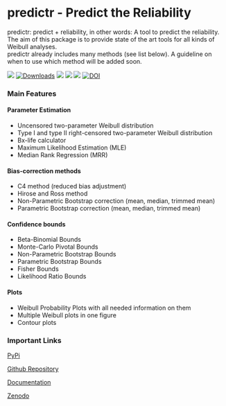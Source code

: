 # predictr - Predict the Reliability

predictr: predict + reliability, in other words: A tool to predict the reliability.<br>
The aim of this package is to provide state of the art tools for all kinds of Weibull analyses. <br>
predictr already includes many methods (see list below). A guideline on when to use which method will be added soon.

![](https://img.shields.io/pypi/v/predictr?color=blue&style=flat&label=pypi)
[![Downloads](https://pepy.tech/badge/predictr)](https://pepy.tech/project/predictr)
![](https://img.shields.io/pypi/pyversions/predictr)
![](https://img.shields.io/pypi/l/predictr)
![](https://img.shields.io/github/stars/tvtoglu/predictr?style=flat)
[![DOI](https://zenodo.org/badge/DOI/10.5281/zenodo.4441401.svg)](https://doi.org/10.5281/zenodo.4441401)


### Main Features
#### Parameter Estimation

- Uncensored two-parameter Weibull distribution
- Type I and type II right-censored two-parameter Weibull distribution
- Bx-life calculator
- Maximum Likelihood Estimation (MLE)
- Median Rank Regression (MRR)

#### Bias-correction methods

- C4 method (reduced bias adjustment)
- Hirose and Ross method
- Non-Parametric Bootstrap correction (mean, median, trimmed mean)
- Parametric Bootstrap correction (mean, median, trimmed mean)

#### Confidence bounds

- Beta-Binomial Bounds
- Monte-Carlo Pivotal Bounds
- Non-Parametric Bootstrap Bounds
- Parametric Bootstrap Bounds
- Fisher Bounds
- Likelihood Ratio Bounds

#### Plots

- Weibull Probability Plots with all needed information on them
- Multiple Weibull plots in one figure
- Contour plots

### Important Links
[PyPi](https://pypi.org/project/predictr/)

[Github Repository](https://github.com/tvtoglu/predictr)

[Documentation](https://tvtoglu.github.io/predictr/)

[Zenodo](https://doi.org/10.5281/zenodo.4441401)
